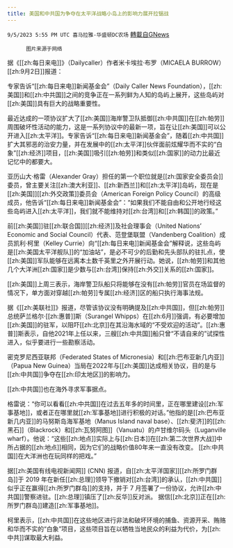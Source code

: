 ```yaml
---
title: 美国和中共国为争夺在太平洋战略小岛上的影响力展开拉锯战
---
```

`9/5/2023 5:55 PM UTC 喜马拉雅-华盛顿DC农场` [轉載自GNews](https://gnews.org/articles/1648791)

          图片来源于网络

据《[[zh:每日来电]]》（Dailycaller）作者米卡埃拉·布罗（MICAELA BURROW）[[zh:9月2日]]报道：

专家告诉“[[zh:每日来电]]新闻基金会”（Daily Caller News Foundation），[[zh:美国]]和[[zh:中共国]]之间的竞争正在一系列鲜为人知的岛屿上展开，这些岛屿对[[zh:美国]]具有巨大的战略重要性。

最近达成的一项协议扩大了[[zh:美国]]海岸警卫队抵御[[zh:中共国]]在[[zh:帕劳]]周围破坏性活动的能力，这是一系列协议中的最新一项，旨在让[[zh:美国]]可以公开进入[[zh:太平洋]]。专家告诉“[[zh:每日来电]]新闻基金会”，随着[[zh:中共国]]扩大其邪恶的治安力量，并在发展中的[[zh:太平洋]]伙伴面前炫耀华而不实的“白象”[[zh:经济]]项目，[[zh:美国]]吸引[[zh:帕劳]]和类似[[zh:国家]]的动力比最近记忆中的都要大。

亚历山大·格雷（Alexander Gray）担任的第一个职位就是[[zh:国家安全委员会]]委员，曾主要关注[[zh:澳大利亚]]、[[zh:新西兰]]和[[zh:太平洋]]岛屿，现在是[[zh:美国]][[zh:外交政策]]委员会（American Foreign Policy Council）的高级成员，他告诉“[[zh:每日来电]]新闻基金会”：“如果我们不能自由和公开地行经这些岛屿进入[[zh:太平洋]]，我们就不能维持对[[zh:台湾]]和[[zh:韩国]]的政策。”

前[[zh:美国]]驻[[zh:联合国]][[zh:经济]]及社会理事会（United Nations’ Economic and Social Council）代表、范登堡联盟（Vandenberg Coalition）成员凯利·柯里（Kelley Currie）向“[[zh:每日来电]]新闻基金会”解释说，这些岛屿是[[zh:美国太平洋舰队]]的“加油站”，是必不可少的后勤和先头部队的驻扎点，使[[zh:美国]]军队能够在远离本土数千英里之外开展行动。她说，[[zh:帕劳]]和其他几个大洋洲[[zh:国家]]是少数与[[zh:台湾]]保持[[zh:外交]]关系的[[zh:国家]]。

[[zh:美国]]上周三表示，海岸警卫队船只将能够在没有[[zh:帕劳]]官员在场监督的情况下，单方面对穿越[[zh:帕劳]]专属[[zh:经济]]区的船只执行海事法规。

据《[[zh:美联社]]》报道，尽管该协议没有明确提及[[zh:中共国]]，但[[zh:帕劳]]总统萨兰格尔·[[zh:惠普]]斯（Surangel Whipps）在[[zh:6月]]强调，有必要增加[[zh:美国]]的驻军，以阻吓[[zh:北京]]在其沿海水域的“不受欢迎的活动”。[[zh:惠普]]斯表示，自他2021年上任以来，三艘[[zh:中共国]]船只曾“不请自来的”试探性进入，似乎要进行一些勘察活动。

密克罗尼西亚联邦（Federated States of Micronesia）和[[zh:巴布亚新几内亚]]（Papua New Guinea）当局在2022年与[[zh:美国]]达成相关协议，目的是与[[zh:中共国]]争夺在[[zh:印太地区]]的影响力。

[[zh:中共国]]也在海外寻求军事据点。

格雷说：“你可以看看[[zh:中共国]]在过去五年多的时间里，正在哪里建设[[zh:军事基地]]，或者正在哪里就[[zh:军事基地]]进行积极的对话。”他指的是[[zh:巴布亚新几内亚]]的马努斯岛海军基地（Manus Island naval base）、[[zh:斐济]]的[[zh:黑石]]（Blackrock）和[[zh:瓦努阿图]]（Vanuatu）的卢甘维尔码头（Luganville wharf）。他说：“这些[[zh:地点]]实际上与[[zh:日本]]在[[zh:第二次世界大战]]中所占据的[[zh:地点]]相同，因为它们的战略价值80年来一直没有改变。 [[zh:中共国]]在大洋洲也在玩同样的把戏。”

据[[zh:美国有线电视新闻网]] (CNN) 报道，自[[zh:太平洋国家]][[zh:所罗门群岛]]于 2019 年在新任[[zh:总理]]领导下撤销对[[zh:台湾]]的承认，[[zh:中共国]]似乎正在赢得[[zh:所罗门群岛]]的支持，并于 7 月签署了一份协议，允许[[zh:中共国]]警察进驻。[[zh:总理]]镇压了[[zh:反华]]反对派。 据信[[zh:北京]]正在[[zh:所罗门群岛]]建造[[zh:军事基地]]。

柯里表示，[[zh:中共国]]在这些地区进行非法和破坏环境的捕鱼、资源开采、贿赂和华而不实的“白象”项目，这些项目旨在以牺牲当地民众的利益为代价，为[[zh:中共]]谋取最大利益。
